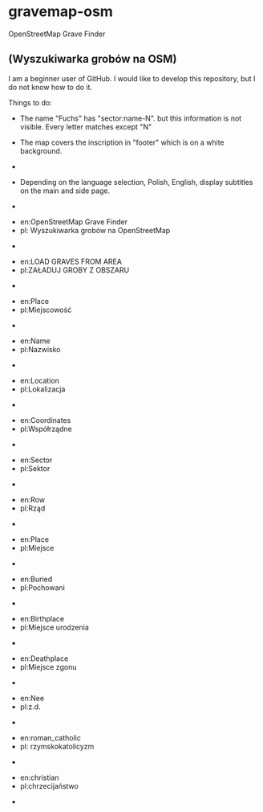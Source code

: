 gravemap-osm
========

OpenStreetMap Grave Finder

(Wyszukiwarka grobów na OSM)
---
I am a beginner user of GitHub. I would like to develop this repository, but I do not know how to do it.

Things to do:

+ The name "Fuchs" has "sector:name-N". but this information is not visible. Every letter matches except "N"
+ The map covers the inscription in "footer" which is on a white background.

+ 
+ Depending on the language selection, Polish, English, display subtitles on the main and side page.
 -
  * en:OpenStreetMap Grave Finder
  * pl: Wyszukiwarka grobów na OpenStreetMap
 -
  * en:LOAD GRAVES FROM AREA
  * pl:ZAŁADUJ GROBY Z OBSZARU
 -
  * en:Place
  * pl:Miejscowość
 -
  * en:Name
  * pl:Nazwisko
 - 
  * en:Location
  * pl:Lokalizacja
 - 
  * en:Coordinates
  * pl:Współrządne
 - 
  * en:Sector
  * pl:Sektor
 - 
  * en:Row
  * pl:Rząd
 -
  * en:Place
  * pl:Miejsce
 -
  * en:Buried
  * pl:Pochowani
 -
  * en:Birthplace
  * pl:Miejsce urodzenia
 -
  * en:Deathplace
  * pl:Miejsce zgonu
 -
  * en:Nee
  * pl:z.d.
 -
  * en:roman_catholic
  * pl: rzymskokatolicyzm
 -
  * en:christian
  * pl:chrzecijaństwo
 - 

